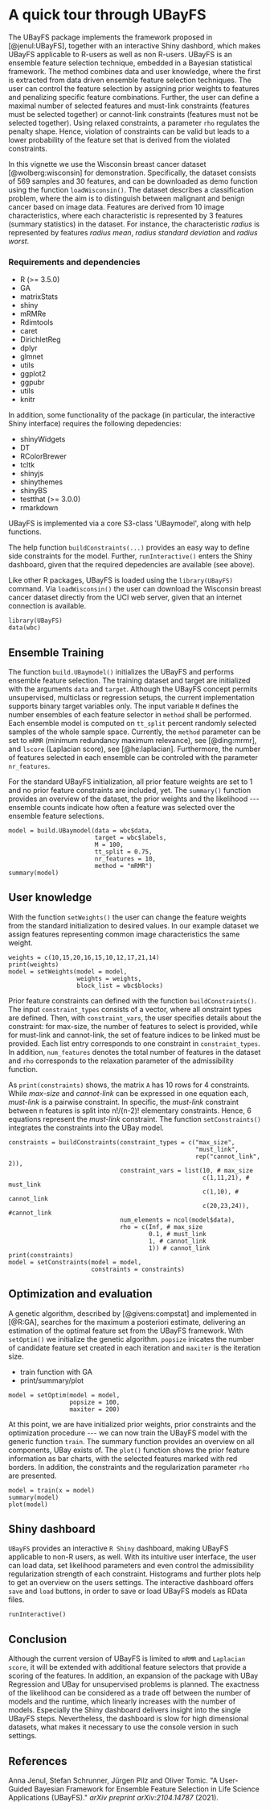 A quick tour through UBayFS
===========================

The UBayFS package implements the framework proposed in [@jenul:UBayFS], together with an interactive Shiny dashbord, which makes UBayFS applicable to R-users as well as non R-users. UBayFS is an ensemble feature selection technique, embedded in a Bayesian statistical framework. The method combines data and user knowledge, where the first is extracted from data driven ensemble feature selection techniques. The user can control the feature selection by assigning prior weights to features and penalizing specific feature combinations. Further, the user can define a maximal number of selected features and must-link constraints (features must be selected together) or cannot-link constraints (features must not be selected together). Using relaxed constraints, a parameter ``rho`` regulates the penalty shape. Hence, violation of constraints can be valid but leads to a lower probability of the feature set that is derived from the violated constraints.

In this vignette we use the Wisconsin breast cancer dataset [@wolberg:wisconsin] for demonstration. Specifically, the dataset consists of 569 samples and 30 features, and can be downloaded as demo function using the function ``loadWisconsin()``. The dataset describes a classification problem, where the aim is to distinguish between malignant and benign cancer based on image data. Features are derived from 10 image characteristics, where each characteristic is represented by 3 features (summary statistics) in the dataset. For instance, the characteristic *radius* is represented by features *radius mean*, *radius standard deviation* and *radius worst*.

### Requirements and dependencies
- R (>= 3.5.0)
- GA
- matrixStats
- shiny
- mRMRe
- Rdimtools
- caret
- DirichletReg
- dplyr
- glmnet
- utils
- ggplot2
- ggpubr
- utils
- knitr

In addition, some functionality of the package (in particular, the interactive Shiny interface) requires the following depedencies:

- shinyWidgets
- DT
- RColorBrewer
- tcltk
- shinyjs
- shinythemes
- shinyBS
- testthat (>= 3.0.0)
- rmarkdown

UBayFS is implemented via a core S3-class 'UBaymodel', along with help functions.

The help function ``buildConstraints(...)`` provides an easy way to define side constraints for the model. Further, ``runInteractive()`` enters the Shiny dashboard, given that the required depedencies are available (see above).

Like other R packages, UBayFS is loaded using the ``library(UBayFS)`` command. Via ``loadWisconsin()`` the user can download the Wisconsin breast cancer dataset directly from the UCI web server, given that an internet connection is available.

```{r, include = TRUE, cache = TRUE}
library(UBayFS)
data(wbc)
```

## Ensemble Training
The function ``build.UBaymodel()`` initializes the UBayFS and performs ensemble feature selection. The training dataset and target are initialized with the arguments ``data`` and ``target``. Although the UBayFS concept permits unsupervised, multiclass or regression setups, the current implementation supports binary target variables only. The input variable ``M`` defines the number ensembles of each feature selector in ``method`` shall be performed. Each ensemble model is computed on ``tt_split`` percent randomly selected samples of the whole sample space. Currently, the ``method`` parameter can be set to ``mRMR`` (minimum redundancy maximum relevance), see [@ding:mrmr], and ``lscore`` (Laplacian score), see [@he:laplacian]. Furthermore, the number of features selected in each ensemble can be controled with the parameter ``nr_features``.

For the standard UBayFS initialization, all prior feature weights are set to 1 and no prior feature constraints are included, yet. The ``summary()`` function provides an overview  of the dataset, the prior weights and the likelihood --- ensemble counts indicate how often a feature was selected over the ensemble feature selections. 
```{r, include = TRUE}
model = build.UBaymodel(data = wbc$data,
                        target = wbc$labels,
                        M = 100, 
                        tt_split = 0.75,
                        nr_features = 10,
                        method = "mRMR")
summary(model)
```
## User knowledge
With the function ``setWeights()`` the user can change the feature weights from the standard initialization to desired values. In our example dataset we assign features representing common image characteristics the same weight.  
```{r, include=TRUE}
weights = c(10,15,20,16,15,10,12,17,21,14)
print(weights)
model = setWeights(model = model, 
                   weights = weights, 
                   block_list = wbc$blocks)
```

Prior feature constraints can defined with the function ``buildConstraints()``. The input ``constraint_types`` consists of a vector, where all onstraint types are defined. Then, with ``constraint_vars``, the user specifies details about the constraint: for max-size, the number of features to select is provided, while for must-link and cannot-link, the set of feature indices to be linked must be provided. Each list entry corresponds to one constraint in ``constraint_types``. In addition, ``num_features`` denotes the total number of features in the dataset and ``rho`` corresponds to the relaxation parameter of the admissibility function.  

As ``print(constraints)`` shows, the matrix ``A`` has 10 rows for 4 constraints. While *max-size* and *cannot-link* can be expressed in one equation each, *must-link* is a pairwise constraint. In specific, the *must-link* constraint between n features is split into n!/(n-2)! elementary constraints. Hence, 6 equations represent the *must-link* constraint. The function ``setConstraints()`` integrates the constraints into the UBay model. 
```{r, include=TRUE}
constraints = buildConstraints(constraint_types = c("max_size", 
                                                    "must_link",
                                                    rep("cannot_link", 2)),
                               constraint_vars = list(10, # max_size
                                                      c(1,11,21), # must_link
                                                      c(1,10), # cannot_link
                                                      c(20,23,24)), #cannot_link
                               num_elements = ncol(model$data),
                               rho = c(Inf, # max_size
                                       0.1, # must_link
                                       1, # cannot_link
                                       1)) # cannot_link
print(constraints)
model = setConstraints(model = model, 
                       constraints = constraints)
```

## Optimization and evaluation
A genetic algorithm, described by [@givens:compstat] and implemented in [@R:GA], searches for the maximum a posteriori estimate, delivering an estimation of the optimal feature set from the UBayFS framework. With ``setOptim()`` we initialize the genetic algorithm. ``popsize`` inicates the number of candidate feature set created in each iteration and ``maxiter`` is the iteration size. 
  - train function with GA
  - print/summary/plot

```{r, include=TRUE}
model = setOptim(model = model, 
                 popsize = 100, 
                 maxiter = 200)
```

At this point, we are have initialized prior weights, prior constraints and the optimization procedure --- we can now train the UBayFS model with the generic function ``train``. The summary function provides an overview on all components, UBay exists of. The ``plot()`` function shows the prior feature information as bar charts, with the selected features marked with red borders. In addition, the constraints and the regularization parameter ``rho`` are presented. 
```{r, include=TRUE, fig.width=7, fig.height=6}
model = train(x = model)
summary(model)
plot(model)
```


## Shiny dashboard
``UBayFS`` provides an interactive ``R Shiny`` dashboard, making UBayFS applicable to non-R users, as well. With its intuitive user interface, the user can load data, set likelihood parameters and even control the admissibility regularization strength of each constraint. Histograms and further plots help to get an overview on the users settings. The interactive dashboard offers ``save`` and ``load`` buttons, in order to save or load UBayFS models as RData files.
```{r,eval=FALSE}
runInteractive()
```

## Conclusion
Although the current version of UBayFS is limited to ``mRMR`` and ``Laplacian score``, it will be extended with additional feature selectors that provide a scoring of the features. In addition, an expansion of the package with UBay Regression and UBay for unsupervised problems is planned. The exactness of the likelihood can be considered as a trade off between the number of models and the runtime, which linearly increases with the number of models. Especially the Shiny dashboard delivers insight into the single UBayFS steps. Nevertheless, the dashboard is slow for high dimensional datasets, what makes it necessary to use the console version in such settings. 

## References
Anna Jenul, Stefan Schrunner, Jürgen Pilz and Oliver Tomic. "A User-Guided Bayesian Framework for Ensemble Feature Selection in Life Science Applications (UBayFS)." <em>arXiv preprint arXiv:2104.14787</em> (2021).

